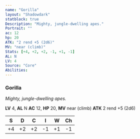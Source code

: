 ```yaml
---
name: "Gorilla"
layout: "Shadowdark"
statblock: true
Description: "Mighty, jungle-dwelling apes."
Portrait: ""
ac: 12
hp: 20
ATK: "2 rend +5 (2d6)"
MV: "near (climb)"
Stats: [+4, +2, +2, -1, +1, -1]
AL: N
LV: 4
Source: "Core"
Abilities:
---
```


### Gorilla

_Mighty, jungle-dwelling apes._

**LV** 4, **AL** N
**AC** 12, **HP** 20, **MV** near (climb)
**ATK** 2 rend +5 (2d6)

|  S  |  D  |  C  |  I  |  W  |  Ch  |
|:---:|:---:|:---:|:---:|:---:|:----:|
| +4 | +2 | +2 | -1 | +1 | -1 |

